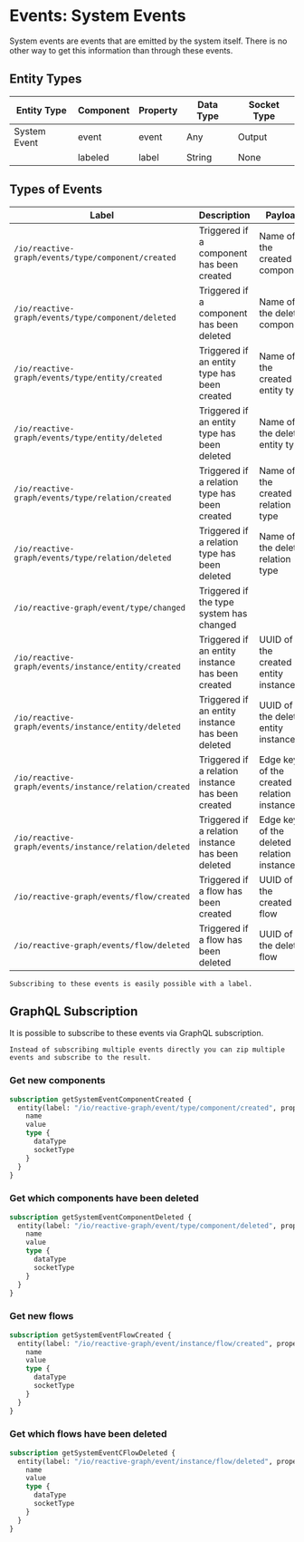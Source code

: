 # Events: System Events

System events are events that are emitted by the system itself. There is no other way to get this information than
through these events.

## Entity Types

| Entity Type  | Component | Property | Data Type | Socket Type |
|--------------|-----------|----------|-----------|-------------|
| System Event | event     | event    | Any       | Output      |
|              | labeled   | label    | String    | None        |

## Types of Events

| Label                                                 | Description                                       | Payload                                   |
|-------------------------------------------------------|---------------------------------------------------|-------------------------------------------|
| `/io/reactive-graph/events/type/component/created`    | Triggered if a component has been created         | Name of the created component             |
| `/io/reactive-graph/events/type/component/deleted`    | Triggered if a component has been deleted         | Name of the deleted component             |
| `/io/reactive-graph/events/type/entity/created`       | Triggered if an entity type has been created      | Name of the created entity type           |
| `/io/reactive-graph/events/type/entity/deleted`       | Triggered if an entity type has been deleted      | Name of the deleted entity type           |
| `/io/reactive-graph/events/type/relation/created`     | Triggered if a relation type has been created     | Name of the created relation type         |
| `/io/reactive-graph/events/type/relation/deleted`     | Triggered if a relation type has been deleted     | Name of the deleted relation type         |
| `/io/reactive-graph/event/type/changed`               | Triggered if the type system has changed          |                                           |
| `/io/reactive-graph/events/instance/entity/created`   | Triggered if an entity instance has been created  | UUID of the created entity instance       |
| `/io/reactive-graph/events/instance/entity/deleted`   | Triggered if an entity instance has been deleted  | UUID of the deleted entity instance       |
| `/io/reactive-graph/events/instance/relation/created` | Triggered if a relation instance has been created | Edge key of the created relation instance |
| `/io/reactive-graph/events/instance/relation/deleted` | Triggered if a relation instance has been deleted | Edge key of the deleted relation instance |
| `/io/reactive-graph/events/flow/created`              | Triggered if a flow has been created              | UUID of the created flow                  |
| `/io/reactive-graph/events/flow/deleted`              | Triggered if a flow has been deleted              | UUID of the deleted flow                  |

```admonish tip "Label"
Subscribing to these events is easily possible with a label.
```

## GraphQL Subscription

It is possible to subscribe to these events via GraphQL subscription.

```admonish tip "Transform and Zip Multiple Events"
Instead of subscribing multiple events directly you can zip multiple events and subscribe to the result.
```

### Get new components

```graphql
subscription getSystemEventComponentCreated {
  entity(label: "/io/reactive-graph/event/type/component/created", propertyName: "event") {
    name
    value
    type {
      dataType
      socketType
    }
  }
}
```

### Get which components have been deleted

```graphql
subscription getSystemEventComponentDeleted {
  entity(label: "/io/reactive-graph/event/type/component/deleted", propertyName: "event") {
    name
    value
    type {
      dataType
      socketType
    }
  }
}
```

### Get new flows

```graphql
subscription getSystemEventFlowCreated {
  entity(label: "/io/reactive-graph/event/instance/flow/created", propertyName: "event") {
    name
    value
    type {
      dataType
      socketType
    }
  }
}
```

### Get which flows have been deleted

```graphql
subscription getSystemEventCFlowDeleted {
  entity(label: "/io/reactive-graph/event/instance/flow/deleted", propertyName: "event") {
    name
    value
    type {
      dataType
      socketType
    }
  }
}
```
